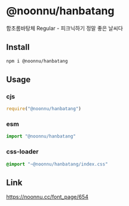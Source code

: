 # @noonnu/hanbatang
함초롬바탕체 Regular - 피크닉하기 정말 좋은 날씨다

## Install
```sh
npm i @noonnu/hanbatang
```
## Usage
### cjs
```js
require("@noonnu/hanbatang")
```
### esm
```js
import "@noonnu/hanbatang"
```
### css-loader
```css
@import "~@noonnu/hanbatang/index.css"
```

## Link
https://noonnu.cc/font_page/654